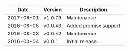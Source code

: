 | Date        | Version | Description |
| ----------- | ------- | ----------- |
| 2017-06-01  | v1.0.75 | Maintenance |
| 2016-08-05  | v0.0.43 | Added promise support |
| 2016-08-03  | v0.0.42 | Maintenance |
| 2016-03-04  | v0.0.1  | Initial release. |
